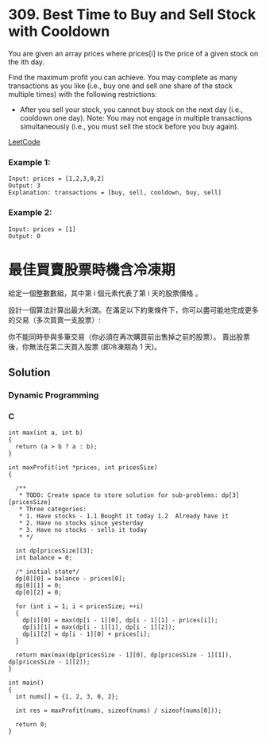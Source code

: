 # 309. Best Time to Buy and Sell Stock with Cooldown
You are given an array prices where prices[i] is the price of a given stock on the ith day.

Find the maximum profit you can achieve. You may complete as many transactions as you like (i.e., buy one and sell one share of the stock multiple times) with the following restrictions:

* After you sell your stock, you cannot buy stock on the next day (i.e., cooldown one day).
Note: You may not engage in multiple transactions simultaneously (i.e., you must sell the stock before you buy again).

[LeetCode](https://leetcode.com/problems/best-time-to-buy-and-sell-stock-with-cooldown)

### Example 1:
```
Input: prices = [1,2,3,0,2]
Output: 3
Explanation: transactions = [buy, sell, cooldown, buy, sell]
```

### Example 2:
```
Input: prices = [1]
Output: 0
```

#  最佳買賣股票時機含冷凍期
給定一個整數數組，其中第 i 個元素代表了第 i 天的股票價格 。​

設計一個算法計算出最大利潤。在滿足以下約束條件下，你可以盡可能地完成更多的交易（多次買賣一支股票）:

你不能同時參與多筆交易（你必須在再次購買前出售掉之前的股票）。
賣出股票後，你無法在第二天買入股票 (即冷凍期為 1 天)。


## Solution  
### Dynamic Programming

### C

```
int max(int a, int b)
{
  return (a > b ? a : b);
}

int maxProfit(int *prices, int pricesSize)
{

  /**
   * TODO: Create space to store solution for sub-problems: dp[3][pricesSize]
   * Three categories:
   * 1. Have stocks - 1.1 Bought it today 1.2  Already have it
   * 2. Have no stocks since yesterday
   * 3. Have no stocks - sells it today 
   * */

  int dp[pricesSize][3];
  int balance = 0;

  /* initial state*/
  dp[0][0] = balance - prices[0];
  dp[0][1] = 0;
  dp[0][2] = 0;

  for (int i = 1; i < pricesSize; ++i)
  {
    dp[i][0] = max(dp[i - 1][0], dp[i - 1][1] - prices[i]);
    dp[i][1] = max(dp[i - 1][1], dp[i - 1][2]);
    dp[i][2] = dp[i - 1][0] + prices[i];
  }
  
  return max(max(dp[pricesSize - 1][0], dp[pricesSize - 1][1]), dp[pricesSize - 1][2]);
}

int main()
{
  int nums[] = {1, 2, 3, 0, 2};

  int res = maxProfit(nums, sizeof(nums) / sizeof(nums[0]));

  return 0;
}
```


